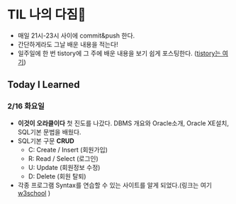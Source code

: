 # TIL 나의 다짐💪

- 매일 21시-23시 사이에 commit&push 한다. 
- 간단하게라도 그날 배운 내용을 적는다! 
- 일주일에 한 번 tistory에 그 주에 배운 내용을 보기 쉽게 포스팅한다. ([tistory는 여기](https://beforerin.tistory.com/))





## Today I Learned

### 2/16 화요일

- **이것이 오라클이다** 첫 진도를 나갔다. DBMS 개요와 Oracle소개, Oracle XE설치, SQL기본 문법을 배웠다. 
- SQL기본 구문 **CRUD**
  - C: Create / Insert (회원가입)
  - R: Read / Select (로그인)
  - U: Update (회원정보 수정) 
  - D: Delete (회원 탈퇴)
- 각종 프로그램 Syntax를 연습할 수 있는 사이트를 알게 되었다.(링크는 여기 [w3school](https://www.w3schools.com/sql/default.asp) )



